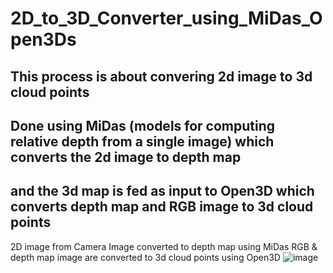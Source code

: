 # 2D_to_3D_Converter_using_MiDas_Open3Ds

## This process is about convering 2d image to 3d cloud points
## Done using MiDas (models for computing relative depth from a single image) which converts the 2d image to depth map 
## and the 3d map is fed as input to Open3D which converts depth map and RGB image to 3d cloud points

2D image from Camera
Image converted to depth map using MiDas
RGB & depth map image are converted to 3d cloud points using Open3D
![image](https://github.com/Kamalesh9483/2D_to_3D_Converter_using_MiDas_Open3Ds/assets/80197808/386df7c7-1acc-420e-9152-d04a4b0ab342)
